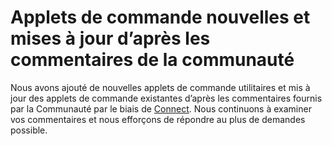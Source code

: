# <a name="new-and-updated-cmdlets-based-on-community-feedback"></a>Applets de commande nouvelles et mises à jour d’après les commentaires de la communauté 
Nous avons ajouté de nouvelles applets de commande utilitaires et mis à jour des applets de commande existantes d’après les commentaires fournis par la Communauté par le biais de [Connect](https://connect.microsoft.com/powershell). Nous continuons à examiner vos commentaires et nous efforçons de répondre au plus de demandes possible.
